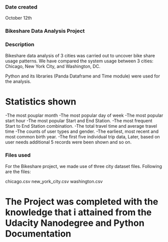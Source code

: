
### Date created
October 12th

### Bikeshare Data Analysis Project


### Description
Bikeshare data analysis of 3 cities was carried out to uncover bike share usage patterns. We have compared the system usage between 3 cities: Chicago, New York City, and Washington, DC.

Python and its libraries (Panda Dataframe and Time module) were used for the analysis.

# Statistics shown

-The most pouplar month
-The most popular day of week
-The most popular start hour
-The most popular Start and End Station.
-The most frequent Start to End Station combination.
-The total travel time and average travel time
-The counts of user types and gender.
-The earliest, most recent and most common birth year.
-The first five individual trip data, Later, based on user needs additional 5 records were been shown and so on.

### Files used
 For the Bikeshare project, we made use of three city dataset files. 
 Following are the files:

chicago.csv
new_york_city.csv
washington.csv

# The Project was completed with the knowledge that i attained from the Udacity Nanodegree and Python Documentation
